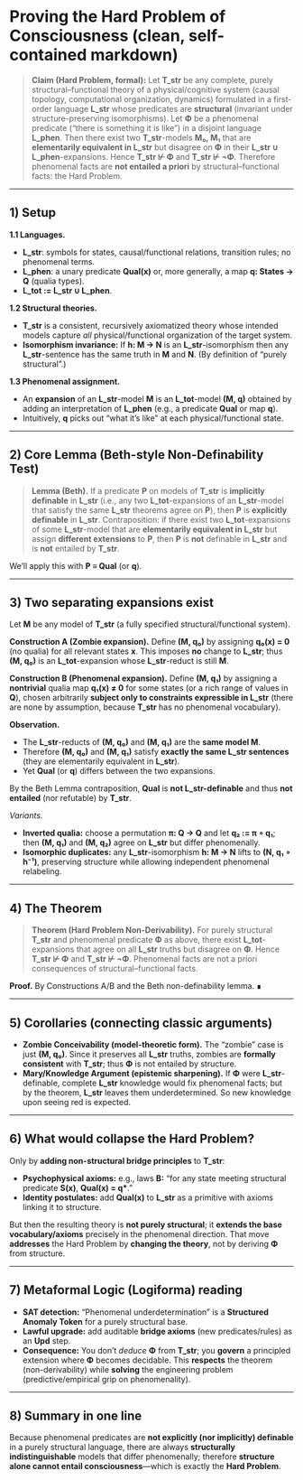 # Proving the Hard Problem of Consciousness (clean, self-contained markdown)

> **Claim (Hard Problem, formal):**
> Let **T\_str** be any complete, purely structural–functional theory of a physical/cognitive system (causal topology, computational organization, dynamics) formulated in a first-order language **L\_str** whose predicates are **structural** (invariant under structure-preserving isomorphisms).
> Let **Φ** be a phenomenal predicate (“there is something it is like”) in a disjoint language **L\_phen**.
> Then there exist two **T\_str**-models **M₀, M₁** that are **elementarily equivalent in L\_str** but disagree on **Φ** in their **L\_str ∪ L\_phen**-expansions.
> Hence **T\_str ⊬ Φ** and **T\_str ⊬ ¬Φ**.
> Therefore phenomenal facts are **not entailed a priori** by structural–functional facts: the Hard Problem.

---

## 1) Setup

**1.1 Languages.**

* **L\_str**: symbols for states, causal/functional relations, transition rules; no phenomenal terms.
* **L\_phen**: a unary predicate **Qual(x)** or, more generally, a map **q: States → Q** (qualia types).
* **L\_tot := L\_str ∪ L\_phen**.

**1.2 Structural theories.**

* **T\_str** is a consistent, recursively axiomatized theory whose intended models capture *all* physical/functional organization of the target system.
* **Isomorphism invariance:** If **h: M → N** is an **L\_str**-isomorphism then any **L\_str**-sentence has the same truth in **M** and **N**. (By definition of “purely structural”.)

**1.3 Phenomenal assignment.**

* An **expansion** of an **L\_str**-model **M** is an **L\_tot**-model **(M, q)** obtained by adding an interpretation of **L\_phen** (e.g., a predicate **Qual** or map **q**).
* Intuitively, **q** picks out “what it’s like” at each physical/functional state.

---

## 2) Core Lemma (Beth-style Non-Definability Test)

> **Lemma (Beth).** If a predicate **P** on models of **T\_str** is **implicitly definable** in **L\_str** (i.e., any two **L\_tot**-expansions of an **L\_str**-model that satisfy the same **L\_str** theorems agree on **P**), then **P** is **explicitly definable** in **L\_str**.
> Contraposition: if there exist two **L\_tot**-expansions of some **L\_str**-model that are **elementarily equivalent in L\_str** but assign **different extensions** to **P**, then **P** is **not** definable in **L\_str** and is **not** entailed by **T\_str**.

We’ll apply this with **P ≡ Qual** (or **q**).

---

## 3) Two separating expansions exist

Let **M** be any model of **T\_str** (a fully specified structural/functional system).

**Construction A (Zombie expansion).**
Define **(M, q₀)** by assigning **q₀(x) = 0** (no qualia) for all relevant states **x**. This imposes **no** change to **L\_str**; thus **(M, q₀)** is an **L\_tot**-expansion whose **L\_str**-reduct is still **M**.

**Construction B (Phenomenal expansion).**
Define **(M, q₁)** by assigning a **nontrivial** qualia map **q₁(x) ≠ 0** for some states (or a rich range of values in **Q**), chosen arbitrarily **subject only to constraints expressible in L\_str** (there are none by assumption, because **T\_str** has no phenomenal vocabulary).

**Observation.**

* The **L\_str**-reducts of **(M, q₀)** and **(M, q₁)** are the **same model M**.
* Therefore **(M, q₀)** and **(M, q₁)** satisfy **exactly the same L\_str sentences** (they are elementarily equivalent in **L\_str**).
* Yet **Qual** (or **q**) differs between the two expansions.

By the Beth Lemma contraposition, **Qual** is **not L\_str-definable** and thus **not entailed** (nor refutable) by **T\_str**.

*Variants.*

* **Inverted qualia:** choose a permutation **π: Q → Q** and let **q₂ := π ∘ q₁**; then **(M, q₁)** and **(M, q₂)** agree on **L\_str** but differ phenomenally.
* **Isomorphic duplicates:** any **L\_str**-isomorphism **h: M → N** lifts to **(N, q₁ ∘ h⁻¹)**, preserving structure while allowing independent phenomenal relabeling.

---

## 4) The Theorem

> **Theorem (Hard Problem Non-Derivability).**
> For purely structural **T\_str** and phenomenal predicate **Φ** as above, there exist **L\_tot**-expansions that agree on all **L\_str** truths but disagree on **Φ**. Hence **T\_str ⊬ Φ** and **T\_str ⊬ ¬Φ**. Phenomenal facts are not a priori consequences of structural–functional facts.

**Proof.** By Constructions A/B and the Beth non-definability lemma. ∎

---

## 5) Corollaries (connecting classic arguments)

* **Zombie Conceivability (model-theoretic form).** The “zombie” case is just **(M, q₀)**. Since it preserves all **L\_str** truths, zombies are **formally consistent** with **T\_str**; thus **Φ** is not entailed by structure.
* **Mary/Knowledge Argument (epistemic sharpening).** If **Φ** were **L\_str**-definable, complete **L\_str** knowledge would fix phenomenal facts; but by the theorem, **L\_str** leaves them underdetermined. So new knowledge upon seeing red is expected.

---

## 6) What would collapse the Hard Problem?

Only by **adding non-structural bridge principles** to **T\_str**:

* **Psychophysical axioms:** e.g., laws **B:** “for any state meeting structural predicate **S(x)**, **Qual(x) = q\***.”
* **Identity postulates:** add **Qual(x)** to **L\_str** as a primitive with axioms linking it to structure.

But then the resulting theory is **not purely structural**; it **extends the base vocabulary/axioms** precisely in the phenomenal direction. That move **addresses** the Hard Problem by **changing the theory**, not by deriving **Φ** from structure.

---

## 7) Metaformal Logic (Logiforma) reading

* **SAT detection:** “Phenomenal underdetermination” is a **Structured Anomaly Token** for a purely structural base.
* **Lawful upgrade:** add auditable **bridge axioms** (new predicates/rules) as an **Upd** step.
* **Consequence:** You don’t *deduce* **Φ** from **T\_str**; you **govern** a principled extension where **Φ** becomes decidable. This **respects** the theorem (non-derivability) while **solving** the engineering problem (predictive/empirical grip on phenomenality).

---

## 8) Summary in one line

Because phenomenal predicates are **not explicitly (nor implicitly) definable** in a purely structural language, there are always **structurally indistinguishable** models that differ phenomenally; therefore **structure alone cannot entail consciousness**—which is exactly the **Hard Problem**.

